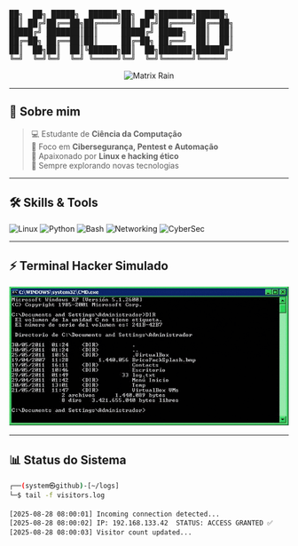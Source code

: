 <!-- Banner ASCII -->
<p align="center">
<pre>
██╗  ██╗ █████╗  ██████╗██╗  ██╗███████╗██████╗  
██║ ██╔╝██╔══██╗██╔════╝██║ ██╔╝██╔════╝██╔══██╗
█████╔╝ ███████║██║     █████╔╝ █████╗  ██║  ██║
██╔═██╗ ██╔══██║██║     ██╔═██╗ ██╔══╝  ██║  ██║
██║  ██╗██║  ██║╚██████╗██║  ██╗███████╗██████╔╝
╚═╝  ╚═╝╚═╝  ╚═╝ ╚═════╝╚═╝  ╚═╝╚══════╝╚═════╝
</pre>
</p>

<p align="center">
  <img src="https://i.gifer.com/7c9a.gif" alt="Matrix Rain" width="400"/>
</p>

---

## 👾 Sobre mim

> 💻 Estudante de **Ciência da Computação**  
> 🔐 Foco em **Cibersegurança, Pentest e Automação**  
> 🐧 Apaixonado por **Linux e hacking ético**  
> 🚀 Sempre explorando novas tecnologias  

---

## 🛠️ Skills & Tools

![Linux](https://img.shields.io/badge/Linux-000000?style=for-the-badge&logo=linux&logoColor=white)
![Python](https://img.shields.io/badge/Python-14354C?style=for-the-badge&logo=python&logoColor=yellow)
![Bash](https://img.shields.io/badge/Bash-121011?style=for-the-badge&logo=gnu-bash&logoColor=green)
![Networking](https://img.shields.io/badge/Networking-0a0a0a?style=for-the-badge&logo=cisco&logoColor=00ff00)
![CyberSec](https://img.shields.io/badge/CyberSec-111111?style=for-the-badge&logo=protonvpn&logoColor=00ff00)

---

## ⚡ Terminal Hacker Simulado

![Terminal Hacker](https://raw.githubusercontent.com/JoZoEzUd/JoZoEzUd/main/terminal-hack.gif)

---

## 📊 Status do Sistema

```bash
┌──(system㉿github)-[~/logs]
└─$ tail -f visitors.log

[2025-08-28 08:00:01] Incoming connection detected...
[2025-08-28 08:00:02] IP: 192.168.133.42  STATUS: ACCESS GRANTED ✅
[2025-08-28 08:00:03] Visitor count updated...
